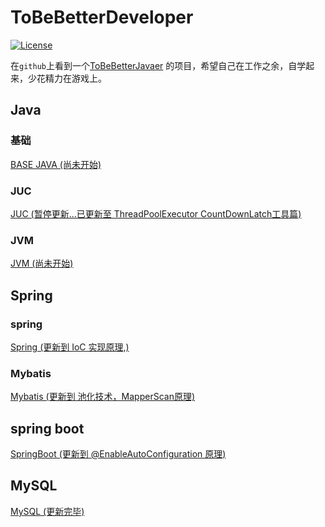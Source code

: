 # ToBeBetterDeveloper

[![License](https://img.shields.io/badge/license-Apache%202-4EB1BA.svg)](https://www.apache.org/licenses/LICENSE-2.0.html)

在`github`上看到一个[ToBeBetterJavaer](https://github.com/itwanger/toBeBetterJavaer) 的项目，希望自己在工作之余，自学起来，少花精力在游戏上。


## Java

### 基础

[BASE JAVA (尚未开始)](./Java/base/README.md)

### JUC 

[JUC (暂停更新...已更新至 ThreadPoolExecutor CountDownLatch工具篇)](./Java/juc/README.md)


### JVM 

[JVM (尚未开始)](./Java/jvm/README.md)


## Spring 

### spring 

[Spring (更新到 IoC 实现原理,)](./Java/spring/README.md)

### Mybatis 
[Mybatis (更新到 池化技术，MapperScan原理)](./Java/spring/REANDME-mybatis.md)

## spring boot

[SpringBoot (更新到 @EnableAutoConfiguration 原理)](./Java/springboot/README.md)

## MySQL

[MySQL (更新完毕)](./MySQL/README.md)
